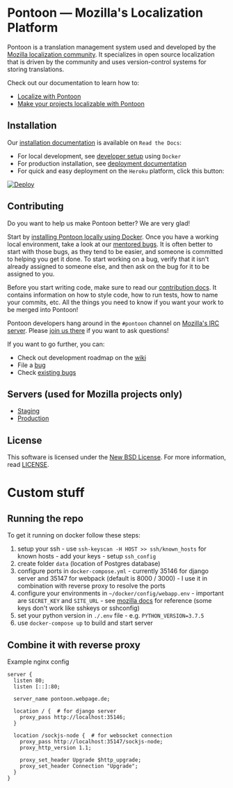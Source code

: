 # Pontoon &mdash; Mozilla's Localization Platform

Pontoon is a translation management system used and developed by the
[Mozilla localization community](https://pontoon.mozilla.org/). It
specializes in open source localization that is driven by the community and
uses version-control systems for storing translations.

Check out our documentation to learn how to:

* [Localize with Pontoon](https://mozilla-l10n.github.io/localizer-documentation/tools/pontoon/)
* [Make your projects localizable with Pontoon](https://mozilla-pontoon.readthedocs.io/en/latest/user/localizing-your-projects.html)

## Installation

Our [installation documentation](https://mozilla-pontoon.readthedocs.io/) is available on `Read the Docs`:

* For local development, see [developer setup](http://mozilla-pontoon.readthedocs.io/en/latest/dev/setup.html) using `Docker`
* For production installation, see [deployment documentation](http://mozilla-pontoon.readthedocs.io/en/latest/admin/deployment.html)
* For quick and easy deployment on the `Heroku` platform, click this button:

[![Deploy](https://www.herokucdn.com/deploy/button.svg)](https://heroku.com/deploy)

## Contributing

Do you want to help us make Pontoon better? We are very glad!

Start by [installing Pontoon locally using Docker](https://mozilla-pontoon.readthedocs.io/en/latest/dev/setup.html). Once you have a working local environment, take a look at our [mentored bugs](https://wiki.mozilla.org/Webdev/GetInvolved/pontoon.mozilla.org). It is often better to start with those bugs, as they tend to be easier, and someone is committed to helping you get it done. To start working on a bug, verify that it isn't already assigned to someone else, and then ask on the bug for it to be assigned to you.

Before you start writing code, make sure to read our [contribution docs](https://mozilla-pontoon.readthedocs.io/en/latest/dev/contributing.html). It contains information on how to style code, how to run tests, how to name your commits, etc. All the things you need to know if you want your work to be merged into Pontoon!

Pontoon developers hang around in the `#pontoon` channel on [Mozilla's IRC server](https://wiki.mozilla.org/IRC). Please [join us there](https://cbe001.chat.mibbit.com/?url=irc:%2F%2Firc.mozilla.org%2Fpontoon) if you want to ask questions!

If you want to go further, you can:

* Check out development roadmap on the [wiki](http://wiki.mozilla.org/Pontoon)
* File a [bug](https://bugzilla.mozilla.org/enter_bug.cgi?product=Webtools&component=Pontoon&rep_platform=all&op_sys=all)
* Check [existing bugs](https://bugzilla.mozilla.org/buglist.cgi?product=Webtools&component=Pontoon&resolution=---&list_id=13740920)

## Servers (used for Mozilla projects only)

* [Staging](https://mozilla-pontoon-staging.herokuapp.com/)
* [Production](https://pontoon.mozilla.org/)

## License

This software is licensed under the
[New BSD License](http://creativecommons.org/licenses/BSD/). For more
information, read [LICENSE](https://github.com/mozilla/pontoon/blob/master/LICENSE).


# Custom stuff

## Running the repo

To get it running on docker follow these steps:
  1. setup your ssh 
    - use `ssh-keyscan -H HOST >> ssh/known_hosts` for known hosts
    - add your keys
    - setup `ssh_config`
  2. create folder `data` (location of Postgres database)
  3. configure ports in `docker-compose.yml` 
    - currently 35146 for django server and 35147 for webpack (default is 8000 / 3000)
    - I use it in combination with reverse proxy to resolve the ports
  4. configure your environments in `~/docker/config/webapp.env`
    - important are `SECRET_KEY` and `SITE_URL`
    - see [mozilla docs](https://mozilla-pontoon.readthedocs.io/en/latest/admin/deployment.html#environment-variables) for reference (some keys don't work like sshkeys or sshconfig)
  5. set your python version in `./.env` file 
    - e.g. `PYTHON_VERSION=3.7.5`
  6. use `docker-compose up` to build and start server

## Combine it with reverse proxy

Example nginx config
```
server {
  listen 80;
  listen [::]:80;

  server_name pontoon.webpage.de;

  location / {  # for django server
    proxy_pass http://localhost:35146;
  }

  location /sockjs-node {  # for websocket connection
    proxy_pass http://localhost:35147/sockjs-node;
    proxy_http_version 1.1;

    proxy_set_header Upgrade $http_upgrade;
    proxy_set_header Connection "Upgrade";
  }
}
```
